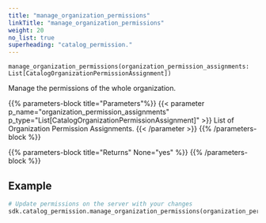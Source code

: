 ```yaml
---
title: "manage_organization_permissions"
linkTitle: "manage_organization_permissions"
weight: 20
no_list: true
superheading: "catalog_permission."
---
```




``manage_organization_permissions(organization_permission_assignments: List[CatalogOrganizationPermissionAssignment])``

Manage the permissions of the whole organization.

{{% parameters-block  title="Parameters"%}}
{{< parameter p_name="organization_permission_assignments" p_type="List[CatalogOrganizationPermissionAssignment]" >}}
List of Organization Permission Assignments.
{{< /parameter >}}
{{% /parameters-block %}}

{{% parameters-block title="Returns" None="yes" %}}
{{% /parameters-block %}}

## Example

```python
# Update permissions on the server with your changes
sdk.catalog_permission.manage_organization_permissions(organization_permission_assignments=org_permissions_assignments)
```
